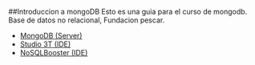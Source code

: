 ##Introduccion a mongoDB
Esto es una guia para el curso de mongodb. Base de datos no relacional, Fundacion pescar.

* [MongoDB (Server)](https://www.mongodb.com/try/)
* [Studio 3T (IDE)](https://studio3t.com/es/download/)
* [NoSQLBooster (IDE)](https://nosqlbooster.com/downloads)